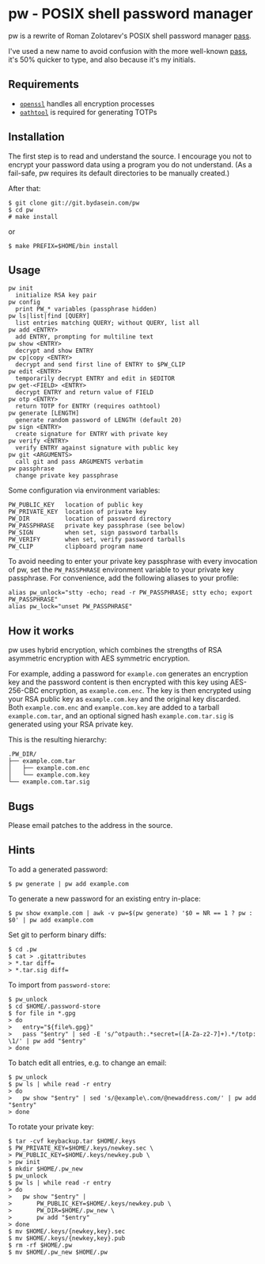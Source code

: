 pw - POSIX shell password manager
=================================

pw is a rewrite of Roman Zolotarev's POSIX shell password manager [pass][1].

I've used a new name to avoid confusion with the more well-known
[pass][2], it's 50% quicker to type, and also because it's my initials.


Requirements
------------

- [`openssl`][3] handles all encryption processes
- [`oathtool`][4] is required for generating TOTPs


Installation
------------

The first step is to read and understand the source. I encourage you not to
encrypt your password data using a program you do not understand. (As a
fail-safe, pw requires its default directories to be manually created.)

After that:

	$ git clone git://git.bydasein.com/pw
	$ cd pw
	# make install

or

	$ make PREFIX=$HOME/bin install


Usage
-----

	pw init
	  initialize RSA key pair
	pw config
	  print PW_* variables (passphrase hidden)
	pw ls|list|find [QUERY]
	  list entries matching QUERY; without QUERY, list all
	pw add <ENTRY>
	  add ENTRY, prompting for multiline text
	pw show <ENTRY>
	  decrypt and show ENTRY
	pw cp|copy <ENTRY>
	  decrypt and send first line of ENTRY to $PW_CLIP
	pw edit <ENTRY>
	  temporarily decrypt ENTRY and edit in $EDITOR
	pw get-<FIELD> <ENTRY>
	  decrypt ENTRY and return value of FIELD
	pw otp <ENTRY>
	  return TOTP for ENTRY (requires oathtool)
	pw generate [LENGTH]
	  generate random password of LENGTH (default 20)
	pw sign <ENTRY>
	  create signature for ENTRY with private key
	pw verify <ENTRY>
	  verify ENTRY against signature with public key
	pw git <ARGUMENTS>
	  call git and pass ARGUMENTS verbatim
	pw passphrase
	  change private key passphrase

Some configuration via environment variables:

	PW_PUBLIC_KEY	location of public key
	PW_PRIVATE_KEY	location of private key
	PW_DIR			location of password directory
	PW_PASSPHRASE	private key passphrase (see below)
	PW_SIGN			when set, sign password tarballs
	PW_VERIFY		when set, verify password tarballs
	PW_CLIP			clipboard program name

To avoid needing to enter your private key passphrase with every invocation of
pw, set the `PW_PASSPHRASE` environment variable to your private key passphrase.
For convenience, add the following aliases to your profile:

	alias pw_unlock="stty -echo; read -r PW_PASSPHRASE; stty echo; export PW_PASSPHRASE"
	alias pw_lock="unset PW_PASSPHRASE"


How it works
------------

pw uses hybrid encryption, which combines the strengths of RSA asymmetric
encryption with AES symmetric encryption.

For example, adding a password for `example.com` generates an encryption key and
the password content is then encrypted with this key using AES-256-CBC
encryption, as `example.com.enc`. The key is then encrypted using your RSA
public key as `example.com.key` and the original key discarded. Both
`example.com.enc` and `example.com.key` are added to a tarball
`example.com.tar`, and an optional signed hash `example.com.tar.sig` is
generated using your RSA private key.

This is the resulting hierarchy:

	.PW_DIR/
	├── example.com.tar
	│   ├── example.com.enc
	│   └── example.com.key
	└── example.com.tar.sig


Bugs
----

Please email patches to the address in the source.


Hints
-----

To add a generated password:

	$ pw generate | pw add example.com

To generate a new password for an existing entry in-place:

	$ pw show example.com | awk -v pw=$(pw generate) '$0 = NR == 1 ? pw : $0' | pw add example.com

Set git to perform binary diffs:

	$ cd .pw
	$ cat > .gitattributes
	> *.tar diff=
	> *.tar.sig diff=

To import from `password-store`:

	$ pw_unlock
	$ cd $HOME/.password-store
	$ for file in *.gpg
	> do
	>	entry="${file%.gpg}"
	>	pass "$entry" | sed -E 's/^otpauth:.*secret=([A-Za-z2-7]+).*/totp: \1/' | pw add "$entry"
	> done

To batch edit all entries, e.g. to change an email:

	$ pw_unlock
	$ pw ls | while read -r entry
	> do
	>	pw show "$entry" | sed 's/@example\.com/@newaddress.com/' | pw add "$entry"
	> done

To rotate your private key:

	$ tar -cvf keybackup.tar $HOME/.keys
	$ PW_PRIVATE_KEY=$HOME/.keys/newkey.sec \
	> PW_PUBLIC_KEY=$HOME/.keys/newkey.pub \
	> pw init
	$ mkdir $HOME/.pw_new
	$ pw_unlock
	$ pw ls | while read -r entry
	> do
	>	pw show "$entry" |
	>		PW_PUBLIC_KEY=$HOME/.keys/newkey.pub \
	>		PW_DIR=$HOME/.pw_new \
	>		pw add "$entry"
	> done
	$ mv $HOME/.keys/{newkey,key}.sec
	$ mv $HOME/.keys/{newkey,key}.pub
	$ rm -rf $HOME/.pw
	$ mv $HOME/.pw_new $HOME/.pw


[1]: https://www.romanzolotarev.com/pass.html
[2]: https://www.passwordstore.org
[3]: https://man.openbsd.org/openssl
[4]: https://www.nongnu.org/oath-toolkit/
